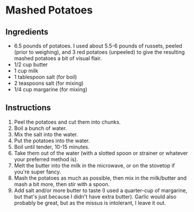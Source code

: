 # Mashed Potatoes

## Ingredients
* 6.5 pounds of potatoes. I used about 5.5-6 pounds of russets, peeled (prior to weighing), and 3 red potatoes (unpeeled) to give the resulting mashed potatoes a bit of visual flair.
* 1/2 cup butter
* 1 cup milk
* 1 tablespoon salt (for boil)
* 2 teaspoons salt (for mixing)
* 1/4 cup margarine (for mixing)

## Instructions
1. Peel the potatoes and cut them into chunks.
2. Boil a bunch of water.
3. Mix the salt into the water.
4. Put the potatoes into the water.
5. Boil until tender, 10-15 minutes.
6. Take them out of the water (with a slotted spoon or strainer or whatever your preferred method is).
7. Melt the butter into the milk in the microwave, or on the stovetop if you're super fancy.
8. Mash the potatoes as much as possible, then mix in the milk/butter and mash a bit more, then stir with a spoon.
9. Add salt and/or more butter to taste (I used a quarter-cup of margarine, but that's just because I didn't have extra butter). Garlic would also probably be great, but as the missus is intolerant, I leave it out.
